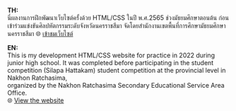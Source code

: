**TH:**  
นี่ผลงานการฝึกพัฒนาเว็บไซต์ครั้งด้วย HTML/CSS ในปี พ.ศ.2565 ช่วงมัธยมศึกษาตอนต้น 
ก่อนเข้าร่วมแข่งขันศิลปหัตกรรมระดับจังหวัดนครราชสีมา 
จัดโดยสำนักงานเขตพื้นที่การศึกษามัธยมศึกษานครราชสีมา 
🌐 [เข้าชมเว็บไซต์](https://irz-z.github.io/Development_panupak_web2.github.io/)


**EN:**  
This is my development HTML/CSS website for practice in 2022 during junior high school. 
It was completed before participating in the student competition (Silapa Hattakam) student competition at the provincial level in Nakhon Ratchasima,  
organized by the Nakhon Ratchasima Secondary Educational Service Area Office.  
🌐 [View the website](https://irz-z.github.io/Development_panupak_web2.github.io/)
